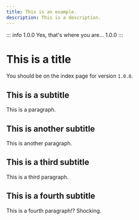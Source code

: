```yaml
---
title: This is an example.
description: This is a description.
---
```


::: info 1.0.0
Yes, that's where you are... 1.0.0
:::

# This is a title

You should be on the index page for version `1.0.0`.

## This is a subtitle

This is a paragraph.

## This is another subtitle

This is another paragraph.

## This is a third subtitle

This is a third paragraph.

## This is a fourth subtitle

This is a fourth paragraph!? Shocking.

